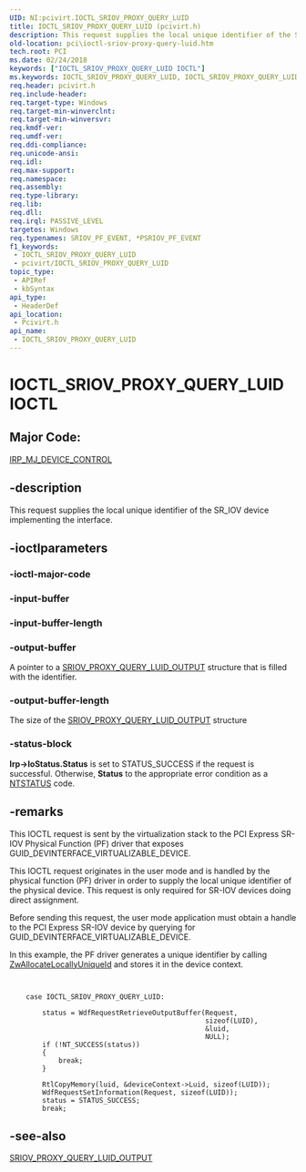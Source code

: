 ```yaml
---
UID: NI:pcivirt.IOCTL_SRIOV_PROXY_QUERY_LUID
title: IOCTL_SRIOV_PROXY_QUERY_LUID (pcivirt.h)
description: This request supplies the local unique identifier of the SR_IOV device implementing the interface.
old-location: pci\ioctl-sriov-proxy-query-luid.htm
tech.root: PCI
ms.date: 02/24/2018
keywords: ["IOCTL_SRIOV_PROXY_QUERY_LUID IOCTL"]
ms.keywords: IOCTL_SRIOV_PROXY_QUERY_LUID, IOCTL_SRIOV_PROXY_QUERY_LUID control code [Buses], PCI.ioctl-sriov-proxy-query-luid, pcivirt/IOCTL_SRIOV_PROXY_QUERY_LUID
req.header: pcivirt.h
req.include-header: 
req.target-type: Windows
req.target-min-winverclnt: 
req.target-min-winversvr: 
req.kmdf-ver: 
req.umdf-ver: 
req.ddi-compliance: 
req.unicode-ansi: 
req.idl: 
req.max-support: 
req.namespace: 
req.assembly: 
req.type-library: 
req.lib: 
req.dll: 
req.irql: PASSIVE_LEVEL
targetos: Windows
req.typenames: SRIOV_PF_EVENT, *PSRIOV_PF_EVENT
f1_keywords:
 - IOCTL_SRIOV_PROXY_QUERY_LUID
 - pcivirt/IOCTL_SRIOV_PROXY_QUERY_LUID
topic_type:
 - APIRef
 - kbSyntax
api_type:
 - HeaderDef
api_location:
 - Pcivirt.h
api_name:
 - IOCTL_SRIOV_PROXY_QUERY_LUID
---
```


# IOCTL_SRIOV_PROXY_QUERY_LUID IOCTL


##  Major Code:


<a href="/windows-hardware/drivers/ifs/irp-mj-device-control">IRP_MJ_DEVICE_CONTROL</a>


## -description

This request supplies the local unique
identifier of the SR_IOV device implementing the interface.

## -ioctlparameters

### -ioctl-major-code

### -input-buffer

### -input-buffer-length

### -output-buffer

A pointer to a <a href="/windows-hardware/drivers/ddi/pcivirt/ns-pcivirt-_sriov_proxy_query_luid_output">SRIOV_PROXY_QUERY_LUID_OUTPUT</a> structure that is filled with the identifier.

### -output-buffer-length

The size of the <a href="/windows-hardware/drivers/ddi/pcivirt/ns-pcivirt-_sriov_proxy_query_luid_output">SRIOV_PROXY_QUERY_LUID_OUTPUT</a> structure

### -status-block

<b>Irp->IoStatus.Status</b> is set to STATUS_SUCCESS if the request is successful. Otherwise, <b>Status</b> to the appropriate error condition as a <a href="/windows-hardware/drivers/kernel/ntstatus-values">NTSTATUS</a> code.

## -remarks

This IOCTL request is sent by the virtualization stack to the  PCI Express SR-IOV Physical Function (PF) driver that exposes GUID_DEVINTERFACE_VIRTUALIZABLE_DEVICE.

This IOCTL request originates in the user mode and  is handled by the physical function (PF) driver in order to supply the local unique
identifier of the physical device.  This request is only required for SR-IOV devices doing direct assignment.

Before sending this request, the user mode application must obtain a handle to the PCI Express SR-IOV device by querying for GUID_DEVINTERFACE_VIRTUALIZABLE_DEVICE.

In this example, the PF driver generates a unique identifier by calling <a href="..\ntddk\nf-ntddk-zwallocatelocallyuniqueid.md">ZwAllocateLocallyUniqueId</a>  and stores it in the device context.


```


    case IOCTL_SRIOV_PROXY_QUERY_LUID:

        status = WdfRequestRetrieveOutputBuffer(Request,
                                                sizeof(LUID),
                                                &luid,
                                                NULL);
        if (!NT_SUCCESS(status))
        {
            break;
        }

        RtlCopyMemory(luid, &deviceContext->Luid, sizeof(LUID));
        WdfRequestSetInformation(Request, sizeof(LUID));
        status = STATUS_SUCCESS;
        break;

```


## -see-also

<a href="/windows-hardware/drivers/ddi/pcivirt/ns-pcivirt-_sriov_proxy_query_luid_output">SRIOV_PROXY_QUERY_LUID_OUTPUT</a>
